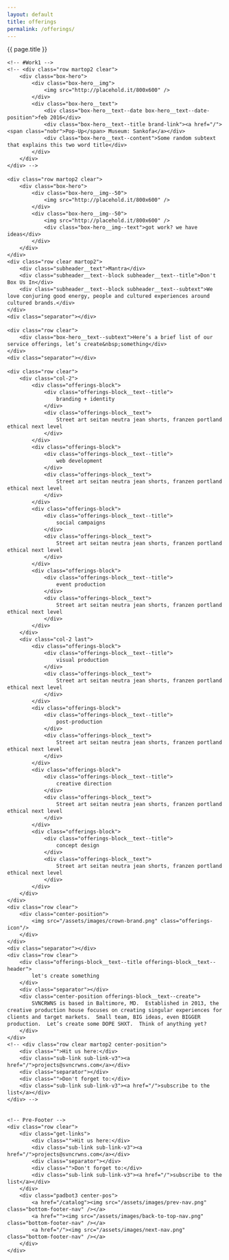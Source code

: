 ```yaml
---
layout: default
title: offerings
permalink: /offerings/
---
```


<div class="box-page-title">
	<div class="box-page-title__text">{{ page.title }}</div>
</div>

<div class="crwns-wrapper clear">
	
	<!-- #Work1 -->
	<!-- <div class="row martop2 clear">
		<div class="box-hero">
			<div class="box-hero__img">
				<img src="http://placehold.it/800x600" />
			</div>
			<div class="box-hero__text">
				<div class="box-hero__text--date box-hero__text--date-position">feb 2016</div>
				<div class="box-hero__text--title brand-link"><a href="/"><span class="nobr">Pop-Up</span> Museum: Sankofa</a></div>
				<div class="box-hero__text--content">Some random subtext that explains this two word title</div>
			</div>
		</div>
	</div> -->

	<div class="row martop2 clear">
		<div class="box-hero">
			<div class="box-hero__img--50">
				<img src="http://placehold.it/800x600" />
			</div>
			<div class="box-hero__img--50">
				<img src="http://placehold.it/800x600" />
				<div class="box-hero__img--text">got work? we have ideas</div>
			</div>
		</div>
	</div>
	<div class="row clear martop2">
		<div class="subheader__text">Mantra</div>
		<div class="subheader__text--block subheader__text--title">Don't Box Us In</div>
		<div class="subheader__text--block subheader__text--subtext">We love conjuring good energy, people and cultured experiences around cultured brands.</div>
	</div>
	<div class="separator"></div>

	<div class="row clear">
		<div class="box-hero__text--subtext">Here’s a brief list of our service offerings, let’s create&nbsp;something</div>
	</div>
	<div class="separator"></div>

	<div class="row clear">
		<div class="col-2">
			<div class="offerings-block">
				<div class="offerings-block__text--title">
					branding + identity
				</div>
				<div class="offerings-block__text">
					Street art seitan neutra jean shorts, franzen portland ethical next level
				</div>
			</div>
			<div class="offerings-block">
				<div class="offerings-block__text--title">
					web development
				</div>
				<div class="offerings-block__text">
					Street art seitan neutra jean shorts, franzen portland ethical next level
				</div>
			</div>
			<div class="offerings-block">
				<div class="offerings-block__text--title">
					social campaigns
				</div>
				<div class="offerings-block__text">
					Street art seitan neutra jean shorts, franzen portland ethical next level
				</div>
			</div>
			<div class="offerings-block">
				<div class="offerings-block__text--title">
					event production
				</div>
				<div class="offerings-block__text">
					Street art seitan neutra jean shorts, franzen portland ethical next level
				</div>
			</div>
		</div>
		<div class="col-2 last">
			<div class="offerings-block">
				<div class="offerings-block__text--title">
					visual production
				</div>
				<div class="offerings-block__text">
					Street art seitan neutra jean shorts, franzen portland ethical next level
				</div>
			</div>
			<div class="offerings-block">
				<div class="offerings-block__text--title">
					post-production
				</div>
				<div class="offerings-block__text">
					Street art seitan neutra jean shorts, franzen portland ethical next level
				</div>
			</div>
			<div class="offerings-block">
				<div class="offerings-block__text--title">
					creative direction
				</div>
				<div class="offerings-block__text">
					Street art seitan neutra jean shorts, franzen portland ethical next level
				</div>
			</div>
			<div class="offerings-block">
				<div class="offerings-block__text--title">
					concept design
				</div>
				<div class="offerings-block__text">
					Street art seitan neutra jean shorts, franzen portland ethical next level
				</div>
			</div>
		</div>
	</div>
	<div class="row clear">
		<div class="center-position">
			<img src="/assets/images/crown-brand.png" class="offerings-icon"/>
		</div>
	</div>
	<div class="separator"></div>
	<div class="row clear">
		<div class="offerings-block__text--title offerings-block__text--header">
			let's create something
		</div>
		<div class="separator"></div>
		<div class="center-position offerings-block__text--create">
			SVNCRWNS is based in Baltimore, MD.  Established in 2013, the creative production house focuses on creating singular experiences for clients and target markets.  Small team, BIG ideas, even BIGGER production.  Let’s create some DOPE SHXT.  Think of anything yet?  
		</div>
	</div>
	<!-- <div class="row clear martop2 center-position">
		<div class="">Hit us here:</div>
		<div class="sub-link sub-link-v3"><a href="/">projects@svncrwns.com</a></div>
		<div class="separator"></div>
		<div class="">Don't forget to:</div>
		<div class="sub-link sub-link-v3"><a href="/">subscribe to the list</a></div>
	</div> -->
	
	
	<!-- Pre-Footer -->
	<div class="row clear">
		<div class="get-links">
			<div class="">Hit us here:</div>
			<div class="sub-link sub-link-v3"><a href="/">projects@svncrwns.com</a></div>
			<div class="separator"></div>
			<div class="">Don't forget to:</div>
			<div class="sub-link sub-link-v3"><a href="/">subscribe to the list</a></div>
		</div>
	    <div class="padbot3 center-pos">
	    	<a href="/catalog"><img src="/assets/images/prev-nav.png" class="bottom-footer-nav" /></a>
	        <a href=""><img src="/assets/images/back-to-top-nav.png" class="bottom-footer-nav" /></a>
	        <a href="/"><img src="/assets/images/next-nav.png" class="bottom-footer-nav" /></a>
	    </div>
	</div>
</div>